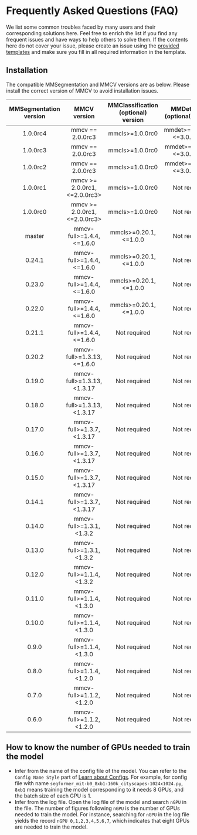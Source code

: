 # Frequently Asked Questions (FAQ)

We list some common troubles faced by many users and their corresponding solutions here. Feel free to enrich the list if you find any frequent issues and have ways to help others to solve them. If the contents here do not cover your issue, please create an issue using the [provided templates](https://github.com/open-mmlab/mmsegmentation/blob/master/.github/ISSUE_TEMPLATE/error-report.md/) and make sure you fill in all required information in the template.

## Installation

The compatible MMSegmentation and MMCV versions are as below. Please install the correct version of MMCV to avoid installation issues.

| MMSegmentation version |          MMCV version          | MMClassification (optional) version | MMDetection (optional) version |
| :--------------------: | :----------------------------: | :---------------------------------: | :----------------------------: |
|        1.0.0rc4        |        mmcv == 2.0.0rc3        |           mmcls>=1.0.0rc0           | mmdet>=3.0.0rc4, \<=3.0.0rc5>  |
|        1.0.0rc3        |        mmcv == 2.0.0rc3        |           mmcls>=1.0.0rc0           | mmdet>=3.0.0rc4  \<=3.0.0rc5>  |
|        1.0.0rc2        |        mmcv == 2.0.0rc3        |           mmcls>=1.0.0rc0           | mmdet>=3.0.0rc4  \<=3.0.0rc5>  |
|        1.0.0rc1        | mmcv >= 2.0.0rc1, \<=2.0.0rc3> |           mmcls>=1.0.0rc0           |          Not required          |
|        1.0.0rc0        | mmcv >= 2.0.0rc1, \<=2.0.0rc3> |           mmcls>=1.0.0rc0           |          Not required          |
|         master         |   mmcv-full>=1.4.4, \<=1.6.0   |       mmcls>=0.20.1, \<=1.0.0       |          Not required          |
|         0.24.1         |   mmcv-full>=1.4.4, \<=1.6.0   |       mmcls>=0.20.1, \<=1.0.0       |          Not required          |
|         0.23.0         |   mmcv-full>=1.4.4, \<=1.6.0   |       mmcls>=0.20.1, \<=1.0.0       |          Not required          |
|         0.22.0         |   mmcv-full>=1.4.4, \<=1.6.0   |       mmcls>=0.20.1, \<=1.0.0       |          Not required          |
|         0.21.1         |   mmcv-full>=1.4.4, \<=1.6.0   |            Not required             |          Not required          |
|         0.20.2         |  mmcv-full>=1.3.13, \<=1.6.0   |            Not required             |          Not required          |
|         0.19.0         |  mmcv-full>=1.3.13, \<1.3.17   |            Not required             |          Not required          |
|         0.18.0         |  mmcv-full>=1.3.13, \<1.3.17   |            Not required             |          Not required          |
|         0.17.0         |   mmcv-full>=1.3.7, \<1.3.17   |            Not required             |          Not required          |
|         0.16.0         |   mmcv-full>=1.3.7, \<1.3.17   |            Not required             |          Not required          |
|         0.15.0         |   mmcv-full>=1.3.7, \<1.3.17   |            Not required             |          Not required          |
|         0.14.1         |   mmcv-full>=1.3.7, \<1.3.17   |            Not required             |          Not required          |
|         0.14.0         |   mmcv-full>=1.3.1, \<1.3.2    |            Not required             |          Not required          |
|         0.13.0         |   mmcv-full>=1.3.1, \<1.3.2    |            Not required             |          Not required          |
|         0.12.0         |   mmcv-full>=1.1.4, \<1.3.2    |            Not required             |          Not required          |
|         0.11.0         |   mmcv-full>=1.1.4, \<1.3.0    |            Not required             |          Not required          |
|         0.10.0         |   mmcv-full>=1.1.4, \<1.3.0    |            Not required             |          Not required          |
|         0.9.0          |   mmcv-full>=1.1.4, \<1.3.0    |            Not required             |          Not required          |
|         0.8.0          |   mmcv-full>=1.1.4, \<1.2.0    |            Not required             |          Not required          |
|         0.7.0          |   mmcv-full>=1.1.2, \<1.2.0    |            Not required             |          Not required          |
|         0.6.0          |   mmcv-full>=1.1.2, \<1.2.0    |            Not required             |          Not required          |

## How to know the number of GPUs needed to train the model

- Infer from the name of the config file of the model. You can refer to the `Config Name Style` part of [Learn about Configs](https://github.com/open-mmlab/mmsegmentation/blob/master/docs/en/tutorials/config.md). For example, for config file with name `segformer_mit-b0_8xb1-160k_cityscapes-1024x1024.py`, `8xb1` means training the model corresponding to it needs 8 GPUs, and the batch size of each GPU is 1.
- Infer from the log file. Open the log file of the model and search `nGPU` in the file. The number of figures following `nGPU` is the number of GPUs needed to train the model. For instance, searching for `nGPU` in the log file yields the record `nGPU 0,1,2,3,4,5,6,7`, which indicates that eight GPUs are needed to train the model.

